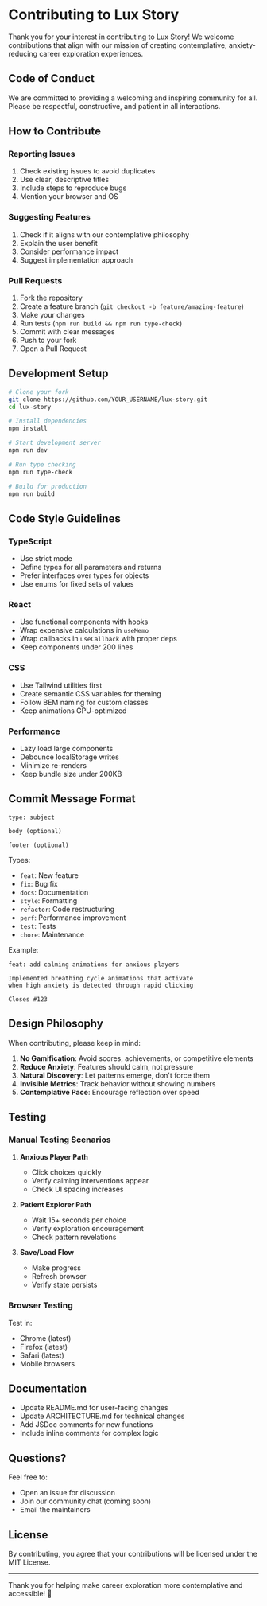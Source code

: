 # Contributing to Lux Story

Thank you for your interest in contributing to Lux Story! We welcome contributions that align with our mission of creating contemplative, anxiety-reducing career exploration experiences.

## Code of Conduct

We are committed to providing a welcoming and inspiring community for all. Please be respectful, constructive, and patient in all interactions.

## How to Contribute

### Reporting Issues

1. Check existing issues to avoid duplicates
2. Use clear, descriptive titles
3. Include steps to reproduce bugs
4. Mention your browser and OS

### Suggesting Features

1. Check if it aligns with our contemplative philosophy
2. Explain the user benefit
3. Consider performance impact
4. Suggest implementation approach

### Pull Requests

1. Fork the repository
2. Create a feature branch (`git checkout -b feature/amazing-feature`)
3. Make your changes
4. Run tests (`npm run build && npm run type-check`)
5. Commit with clear messages
6. Push to your fork
7. Open a Pull Request

## Development Setup

```bash
# Clone your fork
git clone https://github.com/YOUR_USERNAME/lux-story.git
cd lux-story

# Install dependencies
npm install

# Start development server
npm run dev

# Run type checking
npm run type-check

# Build for production
npm run build
```

## Code Style Guidelines

### TypeScript
- Use strict mode
- Define types for all parameters and returns
- Prefer interfaces over types for objects
- Use enums for fixed sets of values

### React
- Use functional components with hooks
- Wrap expensive calculations in `useMemo`
- Wrap callbacks in `useCallback` with proper deps
- Keep components under 200 lines

### CSS
- Use Tailwind utilities first
- Create semantic CSS variables for theming
- Follow BEM naming for custom classes
- Keep animations GPU-optimized

### Performance
- Lazy load large components
- Debounce localStorage writes
- Minimize re-renders
- Keep bundle size under 200KB

## Commit Message Format

```
type: subject

body (optional)

footer (optional)
```

Types:
- `feat`: New feature
- `fix`: Bug fix
- `docs`: Documentation
- `style`: Formatting
- `refactor`: Code restructuring
- `perf`: Performance improvement
- `test`: Tests
- `chore`: Maintenance

Example:
```
feat: add calming animations for anxious players

Implemented breathing cycle animations that activate
when high anxiety is detected through rapid clicking

Closes #123
```

## Design Philosophy

When contributing, please keep in mind:

1. **No Gamification**: Avoid scores, achievements, or competitive elements
2. **Reduce Anxiety**: Features should calm, not pressure
3. **Natural Discovery**: Let patterns emerge, don't force them
4. **Invisible Metrics**: Track behavior without showing numbers
5. **Contemplative Pace**: Encourage reflection over speed

## Testing

### Manual Testing Scenarios

1. **Anxious Player Path**
   - Click choices quickly
   - Verify calming interventions appear
   - Check UI spacing increases

2. **Patient Explorer Path**
   - Wait 15+ seconds per choice
   - Verify exploration encouragement
   - Check pattern revelations

3. **Save/Load Flow**
   - Make progress
   - Refresh browser
   - Verify state persists

### Browser Testing

Test in:
- Chrome (latest)
- Firefox (latest)
- Safari (latest)
- Mobile browsers

## Documentation

- Update README.md for user-facing changes
- Update ARCHITECTURE.md for technical changes
- Add JSDoc comments for new functions
- Include inline comments for complex logic

## Questions?

Feel free to:
- Open an issue for discussion
- Join our community chat (coming soon)
- Email the maintainers

## License

By contributing, you agree that your contributions will be licensed under the MIT License.

---

Thank you for helping make career exploration more contemplative and accessible! 🦥